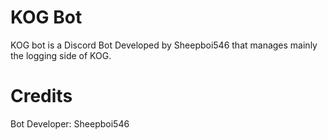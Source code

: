 # KOG Bot

KOG bot is a Discord Bot Developed by Sheepboi546 that manages mainly the logging side of KOG. 

# Credits

Bot Developer: Sheepboi546
